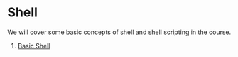 # Shell

We will cover some basic concepts of shell and shell scripting in the course.

1. [Basic Shell]()

